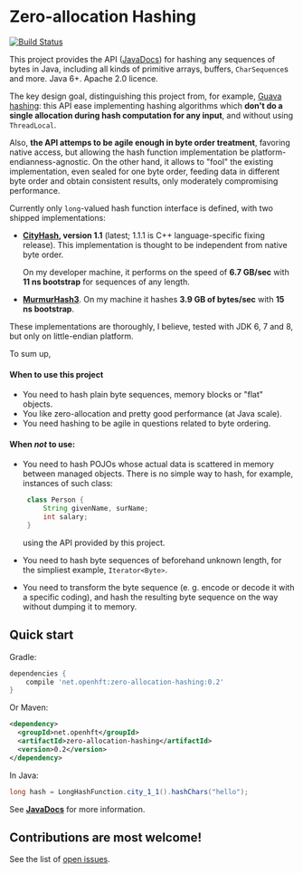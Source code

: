 # Zero-allocation Hashing
[![Build Status](https://travis-ci.org/OpenHFT/zero-allocation-hashing.svg?branch=master)](https://travis-ci.org/OpenHFT/zero-allocation-hashing)

This project provides the API ([JavaDocs](http://openhft.github.io/zero-allocation-hashing/apidocs/))
for hashing any sequences of bytes in Java, including all kinds of
primitive arrays, buffers, `CharSequence`s and more. Java 6+. Apache 2.0 licence.

The key design goal, distinguishing this project from, for example, [Guava hashing](
http://docs.guava-libraries.googlecode.com/git-history/release/javadoc/com/google/common/hash/package-summary.html):
this API ease implementing hashing algorithms which **don't do a single allocation
during hash computation for any input**, and without using `ThreadLocal`.

Also, **the API attemps to be agile enough in byte order treatment**, favoring native access,
but allowing the hash function implementation be platform-endianness-agnostic. On the other hand,
it allows to "fool" the existing implementation, even sealed for one byte order, feeding data
in different byte order and obtain consistent results, only moderately compromising performance.

Currently only `long`-valued hash function interface is defined, with two shipped
implementations:
 - **[CityHash](https://code.google.com/p/cityhash/), version 1.1**
   (latest; 1.1.1 is C++ language-specific fixing release). This implementation is thought
   to be independent from native byte order.

   On my developer machine, it performs on the
   speed of **6.7 GB/sec** with **11 ns bootstrap** for sequences of any length.
 - **[MurmurHash3](https://code.google.com/p/smhasher/wiki/MurmurHash3)**.
   On my machine it hashes **3.9 GB of bytes/sec** with **15 ns bootstrap**.


These implementations are thoroughly, I believe, tested with JDK 6, 7 and 8, but only
on little-endian platform.

To sum up,

#### When to use this project
 - You need to hash plain byte sequences, memory blocks or "flat" objects.
 - You like zero-allocation and pretty good performance (at Java scale).
 - You need hashing to be agile in questions related to byte ordering.

#### When *not* to use:
 - You need to hash POJOs whose actual data is scattered in memory between managed objects.
   There is no simple way to hash, for example, instances of such class:

   ```java
    class Person {
        String givenName, surName;
        int salary;
    }
   ```
   using the API provided by this project.
 - You need to hash byte sequences of beforehand unknown length, for the simpliest example,
   `Iterator<Byte>`.
 - You need to transform the byte sequence (e. g. encode or decode it with a specific coding),
   and hash the resulting byte sequence on the way without dumping it to memory.

## Quick start

Gradle:
```groovy
dependencies {
    compile 'net.openhft:zero-allocation-hashing:0.2'
}
```

Or Maven:
```xml
<dependency>
  <groupId>net.openhft</groupId>
  <artifactId>zero-allocation-hashing</artifactId>
  <version>0.2</version>
</dependency>
```

In Java:
```java
long hash = LongHashFunction.city_1_1().hashChars("hello");
```

See **[JavaDocs](http://openhft.github.io/zero-allocation-hashing/apidocs/)** for more information.

## Contributions are most welcome!

See the list of [open issues](https://github.com/OpenHFT/zero-allocation-hashing/issues).
